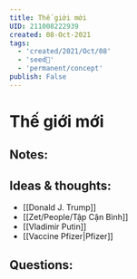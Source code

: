 ```yaml
---
title: Thế giới mới
UID: 211008222939
created: 08-Oct-2021
tags:
  - 'created/2021/Oct/08'
  - 'seed🥜'
  - 'permanent/concept'
publish: False
---
```

# Thế giới mới

## Notes:


## Ideas & thoughts:
- [[Donald J. Trump]]
- [[Zet/People/Tập Cận Bình]]
- [[Vladimir Putin]]
- [[Vaccine Pfizer|Pfizer]]
## Questions:

